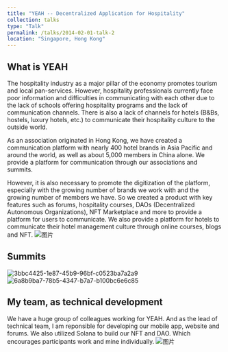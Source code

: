 ```yaml
---
title: "YEAH -- Decentralized Application for Hospitality"
collection: talks
type: "Talk"
permalink: /talks/2014-02-01-talk-2
location: "Singapore, Hong Kong"
---
```

## What is YEAH
The hospitality industry  as a major pillar of the economy promotes tourism and local pan-services. However, hospitality professionals currently face poor information and difficulties in communicating with each other due to the lack of schools offering hospitality programs and the lack of communication channels. There is also a lack of channels for hotels (B&Bs, hostels, luxury hotels, etc.) to communicate their hospitality culture to the outside world.

As an association originated in Hong Kong, we have created a communication platform with nearly 400 hotel brands in Asia Pacific and around the world, as well as about 5,000 members in China alone. We provide a platform for communication through our associations and summits.

However, it is also necessary to promote the digitization of the platform, especially with the growing number of brands we work with and the growing number of members we have. So we created a product with key features such as forums, hospitality courses, DAOs (Decentralized Autonomous Organizations), NFT Marketplace and more to provide a platform for users to communicate. We also provide a platform for hotels to communicate their hotel management culture through online courses, blogs and NFT.
![图片](https://github.com/user-attachments/assets/348d0141-e5e8-4945-943c-712079c1d8a8)

## Summits
![3bbc4425-1e87-45b9-96bf-c0523ba7a2a9](https://github.com/user-attachments/assets/f563f88e-9a66-4b9f-ad02-205217626352)
![6a8b9ba7-78b5-4347-b7a7-b100bc6e6c85](https://github.com/user-attachments/assets/3d5dd51e-5d01-4783-9cda-414bac922315)

## My team, as technical development
We have a huge group of colleagues working for YEAH. And as the lead of technical team, I am reponsible for developing our mobile app, website and forums. We also utilized Solana to build our NFT and DAO. Which encourages participants work and mine individually.
![图片](https://github.com/user-attachments/assets/ea4a550c-5152-4059-8738-532d3da66054)
